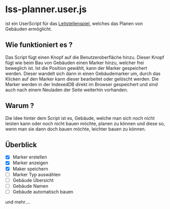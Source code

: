 # lss-planner.user.js
ist ein UserScript für das [Leitstellenspiel](https://leitstellenspiel.de), welches das Planen von Gebäuden ermöglicht.

## Wie funktioniert es ?
Das Script fügt einen Knopf auf die Benutzeroberfläche hinzu. Dieser Knopf fügt wie beim Bau von Gebäuden einen Marker hinzu, welcher frei beweglich ist. Ist die Position gewählt, kann der Marker gespeichert werden. Dieser wandelt sich dann in einen Gebäudemarker um, durch das Klicken auf den Marker kann dieser bearbeitet oder gelöscht werden. Die Marker werden in der IndexedDB direkt im Browser gespeichert und sind auch nach einem Neuladen der Seite weiterhin vorhanden.

## Warum ?
Die Idee hinter dem Script ist es, Gebäude, welche man sich noch nicht leisten kann oder noch nicht bauen möchte, planen zu können und diese so, wenn man sie dann doch bauen möchte, leichter bauen zu können.

## Überblick
- [x] Marker erstellen
- [x] Marker anzeigen
- [x] Maker speichern
- [ ] Marker Typ auswählen
- [ ] Gebäude Übersicht
- [ ] Gebäude Namen
- [ ] Gebäude automatisch bauen

 und mehr....

